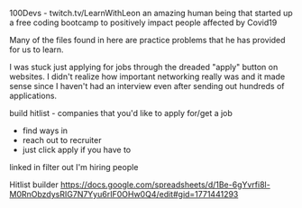 100Devs - twitch.tv/LearnWithLeon
an amazing human being that started up a free coding bootcamp to positively impact people affected by Covid19

Many of the files found in here are practice problems that he has provided for us to learn. 

I was stuck just applying for jobs through the dreaded "apply" button on websites. I didn't realize how important networking really was and it made sense since I haven't had an interview even after sending out hundreds of applications. 

build hitlist - companies that you'd like to apply for/get a job
- find ways in
- reach out to recruiter
- just click apply if you have to

linked in filter out I'm hiring people

Hitlist builder
https://docs.google.com/spreadsheets/d/1Be-6gYvrfi8l-M0RnObzdysRIG7N7Yyu6rIF0OHw0Q4/edit#gid=1771441293

